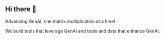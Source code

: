 ## Hi there 👋

Advancing GenAI, one matrix multiplication at a time!

We build tools that leverage GenAI and tools and data that enhance GenAI.

